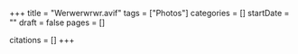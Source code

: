 +++
title = "Werwerwrwr.avif"
tags = ["Photos"]
categories = []
startDate = ""
draft = false
pages = []

citations = []
+++
